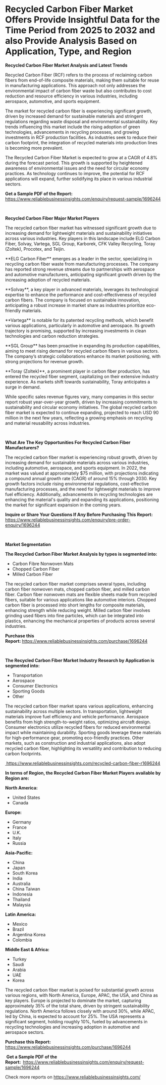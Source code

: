 <p><h1>Recycled Carbon Fiber Market Offers Provide Insightful Data for the Time Period from 2025 to 2032 and also Provide Analysis Based on Application, Type, and Region</h1></p><p><strong>Recycled Carbon Fiber Market Analysis and Latest Trends</strong></p>
<p><p>Recycled Carbon Fiber (RCF) refers to the process of reclaiming carbon fibers from end-of-life composite materials, making them suitable for reuse in manufacturing applications. This approach not only addresses the environmental impact of carbon fiber waste but also contributes to cost reduction and resource efficiency in various industries, including aerospace, automotive, and sports equipment.</p><p>The market for recycled carbon fiber is experiencing significant growth, driven by increased demand for sustainable materials and stringent regulations regarding waste disposal and environmental sustainability. Key trends influencing this market include the rising adoption of green technologies, advancements in recycling processes, and growing investments in RCF production facilities. As industries seek to reduce their carbon footprint, the integration of recycled materials into production lines is becoming more prevalent.</p><p>The Recycled Carbon Fiber Market is expected to grow at a CAGR of 4.8% during the forecast period. This growth is supported by heightened awareness of environmental issues and the need for circular economy practices. As technology continues to improve, the potential for RCF applications will expand, further solidifying its place in various industrial sectors.</p></p>
<p><strong>Get a Sample PDF of the Report:&nbsp;</strong> <a href="https://www.reliablebusinessinsights.com/enquiry/request-sample/1696244?utm_campaign=2203&utm_medium=2&utm_source=Github&utm_content=ia&utm_term=30012025&utm_id=recycled-carbon-fiber">https://www.reliablebusinessinsights.com/enquiry/request-sample/1696244</a></p>
<p>&nbsp;</p>
<p><strong>Recycled Carbon Fiber Major Market Players</strong></p>
<p><p>The recycled carbon fiber market has witnessed significant growth due to increasing demand for lightweight materials and sustainability initiatives across various industries. Key players in this landscape include ELG Carbon Fiber, Solvay, Vartega, SGL Group, Karborek, CFK Valley Recycling, Toray (Zoltek), Procotex, and Teijin.</p><p>**ELG Carbon Fiber** emerges as a leader in the sector, specializing in recycling carbon fiber waste from manufacturing processes. The company has reported strong revenue streams due to partnerships with aerospace and automotive manufacturers, anticipating significant growth driven by the increasing adoption of recycled materials.</p><p>**Solvay**, a key player in advanced materials, leverages its technological expertise to enhance the performance and cost-effectiveness of recycled carbon fibers. The company is focused on sustainable innovation, anticipating a robust increase in market share as industries prioritize eco-friendly materials.</p><p>**Vartega** is notable for its patented recycling methods, which benefit various applications, particularly in automotive and aerospace. Its growth trajectory is promising, supported by increasing investments in clean technologies and carbon reduction strategies.</p><p>**SGL Group** has been proactive in expanding its production capabilities, aiming to meet rising demand for recycled carbon fibers in various sectors. The company’s strategic collaborations enhance its market positioning, with strong projections for revenue growth.</p><p>**Toray (Zoltek)**, a prominent player in carbon fiber production, has entered the recycled fiber segment, capitalizing on their extensive industry experience. As markets shift towards sustainability, Toray anticipates a surge in demand.</p><p>While specific sales revenue figures vary, many companies in this sector report robust year-over-year growth, driven by increasing commitments to sustainability and circular economy initiatives. The global recycled carbon fiber market is expected to continue expanding, projected to reach USD 90 million in the next few years, reflecting a growing emphasis on recycling and material reusability across industries.</p></p>
<p>&nbsp;</p>
<p><strong>What Are The Key Opportunities For Recycled Carbon Fiber Manufacturers?</strong></p>
<p><p>The recycled carbon fiber market is experiencing robust growth, driven by increasing demand for sustainable materials across various industries, including automotive, aerospace, and sports equipment. In 2022, the market was valued at approximately $75 million, with projections indicating a compound annual growth rate (CAGR) of around 15% through 2030. Key growth factors include rising environmental regulations, cost-effective manufacturing processes, and the need for lightweight materials to improve fuel efficiency. Additionally, advancements in recycling technologies are enhancing the material's quality and expanding its applications, positioning the market for significant expansion in the coming years.</p></p>
<p><strong>Inquire or Share Your Questions If Any Before Purchasing This Report:</strong> <a href="https://www.reliablebusinessinsights.com/enquiry/pre-order-enquiry/1696244?utm_campaign=2203&utm_medium=2&utm_source=Github&utm_content=ia&utm_term=30012025&utm_id=recycled-carbon-fiber">https://www.reliablebusinessinsights.com/enquiry/pre-order-enquiry/1696244</a></p>
<p>&nbsp;</p>
<p><strong>Market Segmentation</strong></p>
<p><strong>The Recycled Carbon Fiber Market Analysis by types is segmented into:</strong></p>
<p><ul><li>Carbon Fibre Nonwoven Mats</li><li>Chopped Carbon Fiber</li><li>Milled Carbon Fiber</li></ul></p>
<p><p>The recycled carbon fiber market comprises several types, including carbon fiber nonwoven mats, chopped carbon fiber, and milled carbon fiber. Carbon fiber nonwoven mats are flexible sheets made from recycled fibers, suitable for various applications like automotive interiors. Chopped carbon fiber is processed into short lengths for composite materials, enhancing strength while reducing weight. Milled carbon fiber involves grinding used fibers into fine particles, which can be integrated into plastics, enhancing the mechanical properties of products across several industries.</p></p>
<p><strong>Purchase this Report:&nbsp;</strong><a href="https://www.reliablebusinessinsights.com/purchase/1696244?utm_campaign=2203&utm_medium=2&utm_source=Github&utm_content=ia&utm_term=30012025&utm_id=recycled-carbon-fiber">https://www.reliablebusinessinsights.com/purchase/1696244</a></p>
<p>&nbsp;</p>
<p><strong>The Recycled Carbon Fiber Market Industry Research by Application is segmented into:</strong></p>
<p><ul><li>Transportation</li><li>Aerospace</li><li>Consumer Electronics</li><li>Sporting Goods</li><li>Other</li></ul></p>
<p><p>The recycled carbon fiber market spans various applications, enhancing sustainability across multiple sectors. In transportation, lightweight materials improve fuel efficiency and vehicle performance. Aerospace benefits from high strength-to-weight ratios, optimizing aircraft design. Consumer electronics utilize recycled fibers for reduced environmental impact while maintaining durability. Sporting goods leverage these materials for high-performance gear, promoting eco-friendly practices. Other markets, such as construction and industrial applications, also adopt recycled carbon fiber, highlighting its versatility and contribution to reducing carbon footprints.</p></p>
<p><a href="https://www.reliablebusinessinsights.com/recycled-carbon-fiber-r1696244?utm_campaign=2203&utm_medium=2&utm_source=Github&utm_content=ia&utm_term=30012025&utm_id=recycled-carbon-fiber">&nbsp;https://www.reliablebusinessinsights.com/recycled-carbon-fiber-r1696244</a></p>
<p><strong>In terms of Region, the Recycled Carbon Fiber Market Players available by Region are:</strong></p>
<p>
    <p> <strong> North America: </strong>
        <ul>
            <li>United States</li>
            <li>Canada</li>
        </ul>
        </p> 
    <p> <strong> Europe: </strong>
        <ul>
            <li>Germany</li>
            <li>France</li>
            <li>U.K.</li>
            <li>Italy</li>
            <li>Russia</li>
        </ul>
        </p> 
    <p> <strong> Asia-Pacific: </strong>
        <ul>
            <li>China</li>
            <li>Japan</li>
            <li>South Korea</li>
            <li>India</li>
            <li>Australia</li>
            <li>China Taiwan</li>
            <li>Indonesia</li>
            <li>Thailand</li>
            <li>Malaysia</li>
        </ul>
        </p> 
    <p> <strong> Latin America: </strong>
        <ul>
            <li>Mexico</li>
            <li>Brazil</li>
            <li>Argentina Korea</li>
            <li>Colombia</li>
        </ul>
        </p> 
    <p> <strong> Middle East & Africa: </strong>
        <ul>
            <li>Turkey</li>
            <li>Saudi</li>
            <li>Arabia</li>
            <li>UAE</li>
            <li>Korea</li>
        </ul>
    </p>
    </p>
<p><p>The recycled carbon fiber market is poised for substantial growth across various regions, with North America, Europe, APAC, the USA, and China as key players. Europe is projected to dominate the market, capturing approximately 35% of the total share, driven by stringent sustainability regulations. North America follows closely with around 30%, while APAC, led by China, is expected to account for 25%. The USA represents a significant segment, holding roughly 10%, fueled by advancements in recycling technologies and increasing adoption in automotive and aerospace sectors.</p></p>
<p><strong>Purchase this Report: </strong><a href="https://www.reliablebusinessinsights.com/purchase/1696244?utm_campaign=2203&utm_medium=2&utm_source=Github&utm_content=ia&utm_term=30012025&utm_id=recycled-carbon-fiber">https://www.reliablebusinessinsights.com/purchase/1696244</a></p>
<p>&nbsp;<strong>Get a Sample PDF of the Report:&nbsp;&nbsp;</strong><a href="https://www.reliablebusinessinsights.com/enquiry/request-sample/1696244?utm_campaign=2203&utm_medium=2&utm_source=Github&utm_content=ia&utm_term=30012025&utm_id=recycled-carbon-fiber">https://www.reliablebusinessinsights.com/enquiry/request-sample/1696244</a></p>
<p><strong></strong></p>
<p>Check more reports on <a href="https://www.reliablebusinessinsights.com/?utm_campaign=2203&utm_medium=2&utm_source=Github&utm_content=ia&utm_term=30012025&utm_id=recycled-carbon-fiber">https://www.reliablebusinessinsights.com/</a></p>